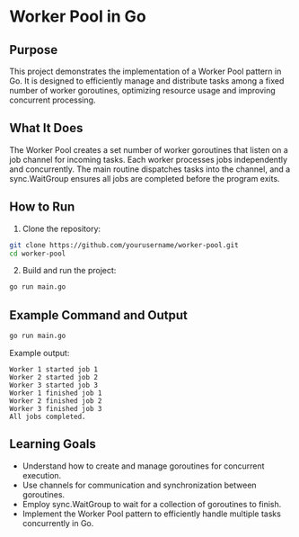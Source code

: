 # Worker Pool in Go

## Purpose

This project demonstrates the implementation of a Worker Pool pattern in Go. It is designed to efficiently manage and distribute tasks among a fixed number of worker goroutines, optimizing resource usage and improving concurrent processing.

## What It Does

The Worker Pool creates a set number of worker goroutines that listen on a job channel for incoming tasks. Each worker processes jobs independently and concurrently. The main routine dispatches tasks into the channel, and a sync.WaitGroup ensures all jobs are completed before the program exits.

## How to Run

1. Clone the repository:

```bash
git clone https://github.com/yourusername/worker-pool.git
cd worker-pool
```

2. Build and run the project:

```bash
go run main.go
```

## Example Command and Output

```bash
go run main.go
```

Example output:

```
Worker 1 started job 1
Worker 2 started job 2
Worker 3 started job 3
Worker 1 finished job 1
Worker 2 finished job 2
Worker 3 finished job 3
All jobs completed.
```

## Learning Goals

- Understand how to create and manage goroutines for concurrent execution.
- Use channels for communication and synchronization between goroutines.
- Employ sync.WaitGroup to wait for a collection of goroutines to finish.
- Implement the Worker Pool pattern to efficiently handle multiple tasks concurrently in Go.
